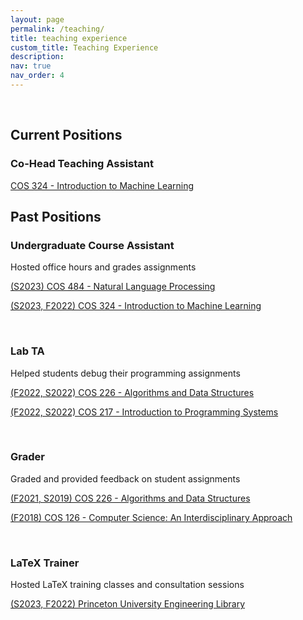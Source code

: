```yaml
---
layout: page
permalink: /teaching/
title: teaching experience
custom_title: Teaching Experience
description:
nav: true
nav_order: 4
---
```


&nbsp;  

## Current Positions

### Co-Head Teaching Assistant
[COS 324 - Introduction to Machine Learning](https://www.cs.princeton.edu/courses/archive/fall23/cos324/)
&nbsp;
&nbsp;

## Past Positions

### Undergraduate Course Assistant
Hosted office hours and grades assignments

[(S2023) COS 484 - Natural Language Processing](https://princeton-nlp.github.io/cos484/)

[(S2023, F2022) COS 324 - Introduction to Machine Learning](https://registrar.princeton.edu/course-offerings/course-details?term=1232&courseid=014294)

&nbsp;

### Lab TA
Helped students debug their programming assignments

[(F2022, S2022) COS 226 - Algorithms and Data Structures](https://docs.google.com/document/d/1It_KZIr-dfytw9BlN45szZTQNxYN1k3mvTqmNkN978g/edit?pli=1)

[(F2022, S2022) COS 217 - Introduction to Programming Systems](https://www.cs.princeton.edu/courses/archive/fall22/cos217/)

&nbsp;

### Grader
Graded and provided feedback on student assignments

[(F2021, S2019) COS 226 - Algorithms and Data Structures](https://www.cs.princeton.edu/courses/archive/fall21/cos226/)

[(F2018) COS 126 - Computer Science: An Interdisciplinary Approach](https://www.cs.princeton.edu/courses/archive/fall18/cos126/)

&nbsp;

### LaTeX Trainer
Hosted LaTeX training classes and consultation sessions

[(S2023, F2022) Princeton University Engineering Library](https://libcal.princeton.edu/event/9850797)